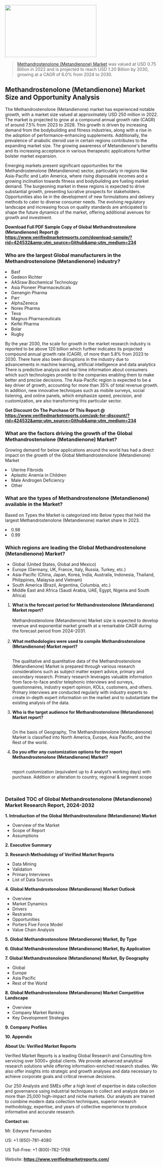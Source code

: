 
<img src="https://ffe5etoiles.com/wp-content/uploads/2024/12/MST1-300x171.png" alt="" width="300" height="171" class="alignnone size-medium wp-image-20088" /><blockquote><p><p><a href="https://www.verifiedmarketreports.com/download-sample/?rid=424532&utm_source=Github&utm_medium=234" target="_blank">Methandrostenolone (Metandienone) Market</a> was valued at USD 0.75 Billion in 2022 and is projected to reach USD 1.20 Billion by 2030, growing at a CAGR of 6.0% from 2024 to 2030.</p></blockquote><p><h2>Methandrostenolone (Metandienone) Market Size and Opportunity Analysis</h2><p>The Methandrostenolone (Metandienone) market has experienced notable growth, with a market size valued at approximately USD 250 million in 2022. The market is projected to grow at a compound annual growth rate (CAGR) of around 7.5% from 2023 to 2028. This growth is driven by increasing demand from the bodybuilding and fitness industries, along with a rise in the adoption of performance-enhancing supplements. Additionally, the prevalence of anabolic steroid use in certain regions contributes to the expanding market size. The growing awareness of Metandienone's benefits and its increasing acceptance in various therapeutic applications further bolster market expansion.</p><p>Emerging markets present significant opportunities for the Methandrostenolone (Metandienone) sector, particularly in regions like Asia-Pacific and Latin America, where rising disposable incomes and a growing inclination towards fitness and bodybuilding are fueling market demand. The burgeoning market in these regions is expected to drive substantial growth, presenting lucrative prospects for stakeholders. Opportunities also lie in the development of new formulations and delivery methods to cater to diverse consumer needs. The evolving regulatory landscape and increasing focus on quality standards are anticipated to shape the future dynamics of the market, offering additional avenues for growth and investment.</p></p><p class=""><strong>Download Full PDF Sample Copy of Global Methandrostenolone (Metandienone) Report @ <a href="https://www.verifiedmarketreports.com/download-sample/?rid=424532&amp;utm_source=Github&amp;utm_medium=234" target="_blank">https://www.verifiedmarketreports.com/download-sample/?rid=424532&amp;utm_source=Github&amp;utm_medium=234</a></strong></p><h3 id="" class="">Who are the largest Global manufacturers in the Methandrostenolone (Metandienone) industry?</h3><p><li>Basf</li><li> Gedeon Richter</li><li> AASraw Biochemical Technology</li><li> Asia Pioneer Pharmaceuticals</li><li> Genengin Pharma</li><li> Parr</li><li> AlphaZeneca</li><li> Norex Pharma</li><li> Teva</li><li> Magnus Pharnaceuticals</li><li> Keifei Pharma</li><li> Bolar</li><li> Rugby</li></p><div class=""><div class="" dir="" data-message-author-role="" data-message-id="" data-message-model-slug=""><div class=""><div class=""><div class=""><div class="" dir="" data-message-author-role="" data-message-id="" data-message-model-slug=""><div class=""><div class=""><p>By the year 2030, the scale for growth in the market research industry is reported to be above 120 billion which further indicates its projected compound annual growth rate (CAGR), of more than 5.8% from 2023 to 2030. There have also been disruptions in the industry due to advancements in machine learning, artificial intelligence and data analytics There is predictive analysis and real time information about consumers which such technologies provide to the companies enabling them to make better and precise decisions. The Asia-Pacific region is expected to be a key driver of growth, accounting for more than 35% of total revenue growth. In addition, new innovative techniques such as mobile surveys, social listening, and online panels, which emphasize speed, precision, and customization, are also transforming this particular sector.</p><p><strong>Get Discount On The Purchase Of This Report @&nbsp; <a href="https://www.verifiedmarketreports.com/ask-for-discount/?rid=424532&amp;utm_source=Github&amp;utm_medium=234" target="_blank">https://www.verifiedmarketreports.com/ask-for-discount/?rid=424532&amp;utm_source=Github&amp;utm_medium=234</a></strong></p></div></div></div></div></div></div></div></div><h3 id="" class="">What are the factors driving the growth of the Global Methandrostenolone (Metandienone) Market?</h3><p id="" class="">Growing demand for below applications around the world has had a direct impact on the growth of the Global Methandrostenolone (Metandienone) Market</p><p id="" class=""><li>Uterine Fibroids</li><li> Aplastic Anemia in Children</li><li> Male Androgen Deficiency</li><li> Other</li></p><h3 id="" class="">What are the types of Methandrostenolone (Metandienone) available in the Market?</h3><p id="" class="">Based on Types the Market is categorized into Below types that held the largest Methandrostenolone (Metandienone) market share In 2023.</p><p id="" class=""><li>0.98</li><li> 0.99</li></p><h3 id="" class="">Which regions are leading the Global Methandrostenolone (Metandienone) Market?</h3><ul><li>Global (United States, Global and Mexico)</li><li>Europe (Germany, UK, France, Italy, Russia, Turkey, etc.)</li><li>Asia-Pacific (China, Japan, Korea, India, Australia, Indonesia, Thailand, Philippines, Malaysia and Vietnam)</li><li>South America (Brazil, Argentina, Columbia, etc.)</li><li>Middle East and Africa (Saudi Arabia, UAE, Egypt, Nigeria and South Africa)</li></ul><p><ol><li><strong>What is the forecast period for Methandrostenolone (Metandienone) Market report?<br /></strong><br /><span data-sheets-root="1" data-sheets-value="{&quot;1&quot;:2,&quot;2&quot;:&quot;XXXX size is expected to develop revenue and exponential market growth at a remarkable CAGR during the forecast period from 2024&ndash;2030.&quot;}" data-sheets-userformat="{&quot;2&quot;:12674,&quot;4&quot;:{&quot;1&quot;:2,&quot;2&quot;:16776960},&quot;10&quot;:2,&quot;11&quot;:0,&quot;15&quot;:&quot;Arial&quot;,&quot;16&quot;:12}">Methandrostenolone (Metandienone) Market size is expected to develop revenue and exponential market growth at a remarkable CAGR during the forecast period from 2024&ndash;2031.</span><br /><br /></li><li><strong>What methodologies were used to compile Methandrostenolone (Metandienone) Market report?<br /><br /></strong><p>The qualitative and quantitative data of the&nbsp;Methandrostenolone (Metandienone) Market is prepared through various research considerations such as subject matter expert advice, primary and secondary research. Primary research leverages valuable information from face-to-face and/or telephonic interviews and surveys, questionnaires, industry expert opinion, KOLs, customers, and others. Primary interviews are conducted regularly with industry experts to create in-depth expert information on the market and to substantiate the existing analysis of the data.&nbsp;</p></li><li><strong>Who is the target audience for Methandrostenolone (Metandienone) Market report?<br /><br /></strong><p>On the basis of Geography, The&nbsp;Methandrostenolone (Metandienone) Market is classified into North America, Europe, Asia Pacific, and the Rest of the world.</p></li><li><strong>Do you offer any customization options for the report Methandrostenolone (Metandienone) Market?<br /><br /></strong><p>report customization (equivalent up to 4 analyst&rsquo;s working days) with purchase. Addition or alteration to country, regional &amp; segment scope</p><p>&nbsp;</p></li></ol></p><h3 id="" class="">Detailed TOC of Global Methandrostenolone (Metandienone) Market Research Report, 2024-2032</h3><p id="" class=""><strong>1. Introduction of the Global Methandrostenolone (Metandienone) Market</strong></p><ul><li>Overview of the Market</li><li>Scope of Report</li><li>Assumptions</li></ul><p id="" class=""><strong>2. Executive Summary</strong></p><p id="" class=""><strong>3. Research Methodology of&nbsp;Verified Market Reports</strong></p><ul><li>Data Mining</li><li>Validation</li><li>Primary Interviews</li><li>List of Data Sources</li></ul><p id="" class=""><strong>4. Global Methandrostenolone (Metandienone) Market Outlook</strong></p><ul><li>Overview</li><li>Market Dynamics</li><li>Drivers</li><li>Restraints</li><li>Opportunities</li><li>Porters Five Force Model</li><li>Value Chain Analysis</li></ul><p id="" class=""><strong>5. Global Methandrostenolone (Metandienone) Market, By&nbsp;Type</strong></p><p id="" class=""><strong>6. Global Methandrostenolone (Metandienone) Market, By Application</strong></p><p id="" class=""><strong>7. Global Methandrostenolone (Metandienone) Market, By Geography</strong></p><ul><li>Global</li><li>Europe</li><li>Asia Pacific</li><li>Rest of the World</li></ul><p id="" class=""><strong>8. Global Methandrostenolone (Metandienone) Market Competitive Landscape</strong></p><ul><li>Overview</li><li>Company Market Ranking</li><li>Key Development Strategies</li></ul><p id="" class=""><strong>9. Company Profiles</strong></p><p id="" class=""><strong>10. Appendix</strong></p><p id="" class=""><strong>About Us: Verified Market Reports</strong></p><p id="" class="">Verified Market Reports is a leading Global Research and Consulting firm servicing over 5000+ global clients. We provide advanced analytical research solutions while offering information-enriched research studies. We also offer insights into strategic and growth analyses and data necessary to achieve corporate goals and critical revenue decisions.</p><p id="" class="">Our 250 Analysts and SMEs offer a high level of expertise in data collection and governance using industrial techniques to collect and analyze data on more than 25,000 high-impact and niche markets. Our analysts are trained to combine modern data collection techniques, superior research methodology, expertise, and years of collective experience to produce informative and accurate research.</p><p id="" class=""><strong>Contact us:</strong></p><p id="" class="">Mr. Edwyne Fernandes</p><p id="" class="">US: +1 (650)-781-4080</p><p id="" class="">US Toll-Free: +1 (800)-782-1768</p><p id="" class="">Website: <a target="" data-test-app-aware-link=""><strong>https://www.verifiedmarketreports.com/</strong></a></p>

